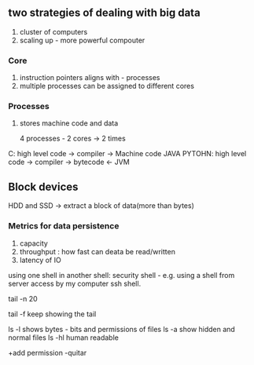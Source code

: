 ## two strategies of dealing with big data

1. cluster of computers 
2. scaling up - more powerful compouter 
### Core 
1. instruction pointers aligns with - processes
2. multiple processes can be assigned to different cores
### Processes
1. stores machine code and data

	4 processes - 2 cores -> 2 times


C: high level code -> compiler -> Machine code
JAVA PYTOHN: high level code -> compiler -> bytecode <- JVM



## Block devices
HDD and SSD -> extract a block of data(more than bytes)


### Metrics for data persistence
1. capacity
2. throughput : how fast can deata be read/written
3. latency of IO



using one shell in another shell: security shell - e.g. using a shell from server access by my computer ssh shell.




tail -n 20

tail -f keep showing the tail




ls -l  shows bytes - bits and permissions of files
ls -a show hidden and normal files
ls -hl human readable


+add permission 
-quitar
